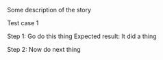 Some description of the story

Test case 1

Step 1: Go do this thing
    Expected result: It did a thing
    
Step 2: Now do next thing
